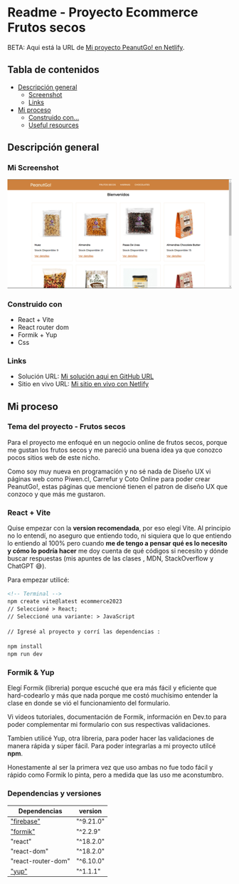 # Readme - Proyecto Ecommerce Frutos secos

BETA: Aqui está la URL de [Mi proyecto PeanutGo! en Netlify](https://peanutgo.netlify.app/).

## Tabla de contenidos

- [Descripción general](#descripcion-general)
  - [Screenshot](#mi-screenshot)
  - [Links](#links)
- [Mi proceso](#mi-proceso)
  - [Construido con...](#construido-con)
  - [Useful resources](#useful-resources)


## Descripción general

### Mi Screenshot
![](./public/CapturaProyectoReact.png)

### Construido con
- React + Vite 
- React router dom
- Formik + Yup 
- Css


### Links

- Solución URL: [Mi solución aqui en GitHub URL](https://github.com/romina-gza/EcommerceReact-Galarza)
- Sitio en vivo URL: [Mi sitio en vivo con Netlify](https://peanutgo.netlify.app/)

## Mi proceso
### Tema del proyecto - Frutos secos

 Para el proyecto me enfoqué en un negocio online de frutos secos, porque me gustan los frutos secos y me pareció una buena idea ya que conozco pocos sitios web de este nicho. 

 Como soy muy nueva en programación y no sé nada de Diseño UX vi páginas web como Piwen.cl, Carrefur y Coto Online para poder crear PeanutGo!, estas páginas que mencioné tienen el patron de diseño UX que conzoco y que más me gustaron.

 ### React + Vite 
 Quise empezar con la **version recomendada**, por eso elegí Vite. 
 Al principio no lo entendí, no aseguro que entiendo todo, ni siquiera que lo que entiendo lo entiendo al 100% pero cuando **me de tengo a pensar qué es lo necesito y cómo lo podría hacer** me doy cuenta de qué códigos si necesito y dónde buscar respuestas (mis apuntes de las clases , MDN, StackOverflow y ChatGPT 😅).
 
 Para empezar utilicé:
 ```html
<!-- Terminal -->
npm create vite@latest ecommerce2023 
// Seleccioné > React;
// Seleccioné una variante: > JavaScript

// Igresé al proyecto y corrí las dependencias :

 npm install 
 npm run dev 

```
 ### Formik & Yup
  Elegí Formik (libreria) porque escuché que era más fácil y eficiente que hard-codearlo y más que nada porque me costó muchísimo entender la clase en donde se vió el funcionamiento del formulario.
  
  Vi videos tutoriales, documentación de Formik, información en Dev.to para poder complementar mi formulario con sus respectivas validaciones.
  
  Tambien utilicé Yup, otra libreria, para poder hacer las validaciones de manera rápida y súper fácil.
  Para poder integrarlas a mi proyecto utilcé **npm**. 
  
  Honestamente al ser la primera vez que uso ambas no fue todo fácil y rápido como Formik lo pinta, pero a medida que las uso me aconstumbro.

 ### Dependencias y versiones

| Dependencias | version |
| ------ | ------ |
| ["firebase"](https://firebase.google.com/?hl=es-419) | "^9.21.0" |
| ["formik"](https://formik.org/) | "^2.2.9" |
| "react" | "^18.2.0" |
| "react-dom" | "^18.2.0" |
| "react-router-dom" | "^6.10.0" |
| ["yup"](https://www.npmjs.com/package/yup) | "^1.1.1" |
 